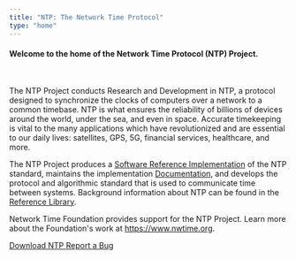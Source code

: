 ```yaml
---
title: "NTP: The Network Time Protocol"
type: "home"
---
```


<section class="section pt-0 pb-0">
  <div class="container"> 

<h4 class=text-center>Welcome to the home of the Network Time Protocol (NTP) Project.</h4><br />

The NTP Project conducts Research and Development in NTP, a protocol designed to synchronize the clocks of computers over a network to a common timebase. NTP is what ensures the reliability of billions of devices around the world, under the sea, and even in space. Accurate timekeeping is vital to the many applications which have revolutionized and are essential to our daily lives: satellites, GPS, 5G, financial services, healthcare, and more.

The NTP Project produces a [Software Reference Implementation](https://bk.ntp.org/) of the NTP standard, maintains the implementation [Documentation](/archives/4.2.8-series/), and develops the protocol and algorithmic standard that is used to communicate time between systems. Background information about NTP can be found in the [Reference Library](/reflib/). 

Network Time Foundation provides support for the NTP Project. Learn more about the Foundation's work at https://www.nwtime.org.

  <div class="container-fluid">
    <div class="row">
      <div class="mx-auto">
	  	<a class="btn btn-lg btn-primary mr-3 mb-4" 
	    href="/downloads">
		Download NTP <i class="bi-download ml-2 "></i></a>
	<a class="btn btn-lg btn-primary mr-3 mb-4" href="/bugs">
		Report a Bug <i class="bi-bug ml-2 "></i></a>
      </div>   
    </div>
  </div>	
</section> 